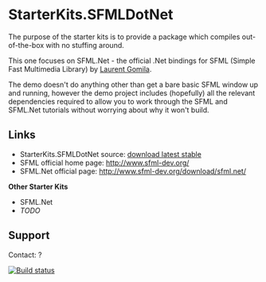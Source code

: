 StarterKits.SFMLDotNet
======================

The purpose of the starter kits is to provide a package which compiles out-of-the-box with no stuffing around.

This one focuses on SFML.Net - the official .Net bindings for SFML (Simple Fast Multimedia Library) by [Laurent Gomila](mailto:laurent@sfml-dev.org).


The demo doesn't do anything other than get a bare basic SFML window up and running, however the demo project includes (hopefully) all the relevant dependencies required to allow you to work through the SFML and SFML.Net tutorials without worrying about why it won't build.

Links
-----

* StarterKits.SFMLDotNet source: [download latest stable](https://github.com/nathanchere/StarterKits.SFMLDotNet/archive/master.zip)
* SFML official home page: http://www.sfml-dev.org/
* SFML.Net official page: http://www.sfml-dev.org/download/sfml.net/

**Other Starter Kits**
* SFML.Net
* *TODO*

Support
-------

Contact: ?

[![Build status](https://ci.appveyor.com/api/projects/status/xs6qcx2e0ntiril2)](https://ci.appveyor.com/project/nathanchere/starterkits-sfmldotnet)



